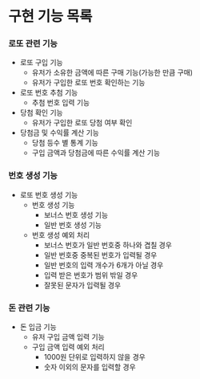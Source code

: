 # 구현 기능 목록

### 로또 관련 기능
* 로또 구입 기능
  * 유저가 소유한 금액에 따른 구매 기능(가능한 만큼 구매)
  * 유저가 구입한 로또 번호 확인하는 기능
* 로또 번호 추첨 기능
  * 추첨 번호 입력 기능
* 당첨 확인 기능
  * 유저가 구입한 로또 당첨 여부 확인
* 당첨금 및 수익률 계산 기능
  * 당첨 등수 별 통계 기능
  * 구입 금액과 당첨금에 따른 수익률 계산 기능

### 번호 생성 기능
* 로또 번호 생성 기능
  * 번호 생성 기능
    * 보너스 번호 생성 기능
    * 일반 번호 생성 기능
  * 번호 생성 예외 처리
    * 보너스 번호가 일반 번호중 하나와 겹칠 경우
    * 일반 번호중 중복된 번호가 입력될 경우
    * 일반 번호의 입력 개수가 6개가 아닐 경우
    * 입력 받은 번호가 범위 밖일 경우
    * 잘못된 문자가 입력될 경우

### 돈 관련 기능
* 돈 입금 기능
  * 유저 구입 금액 입력 기능
  * 구입 금액 입력 예외 처리
    * 1000원 단위로 입력하지 않을 경우
    * 숫자 이외의 문자를 입력할 경우